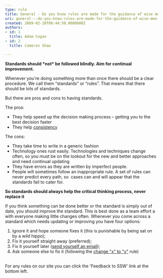 ```yaml
---
type: rule
title: General - Do you know rules are made for the guidance of wise men and the obedience of fools?
uri: general---do-you-know-rules-are-made-for-the-guidance-of-wise-men-and-the-obedience-of-fools
created: 2009-02-28T09:44:50.0000000Z
authors:
- id: 1
  title: Adam Cogan
- id: 2
  title: Cameron Shaw

---
```



**Standards should \*not\* be followed blindly. Aim for continual improvement.**

Whenever you're doing something more than once there should be a clear procedure. We call them “standards” or “rules”. That means that there should be lots of standards.​

But there are pros and cons to having standards.

The pros:

- They help speed up the decision making process – getting you to the best decision faster
- They help [consistency](/Management/RulesToSuccessfulProjects/Pages/DoYouUnderstandTheValueOfConsistency.aspx)


The cons:

- They take time to write in a generic fashion
- Technology ones rust easily. Technologies and techniques change often, so you must be on the lookout for the new and better approaches and need continual updating
- They have errors as they are written by imperfect people.
- People will sometimes follow an inappropriate rule. A set of rules can never predict every path, so  cases can and will appear that the standards fail to cater for.


**So standards should always help the critical thinking process, never replace it**

If you think something can be done better or the standard is simply out of date, you should improve the standard. This is best done as a team effort a with everyone making little changes often. Whenever you come across a standard which needs updating or improving you have four options:

1. Ignore it and hope someone fixes it (this is punishable by being sat on by a wild hippo);
2. Fix it yourself straight away (preferred);
3. Fix it yourself later ([send yourself an email](/Communication/RulesToBetterEmail/Pages/EmailToMyself.aspx));
4. Ask someone else to fix it (following the [change "x" to "y"](/Communication/RulesToBetterEmail/Pages/Change-from-X-to-Y.aspx) rule) ​​​

 ​  
For any rules on our site you can click the 'Feedback to SSW' link at the bottom left.


